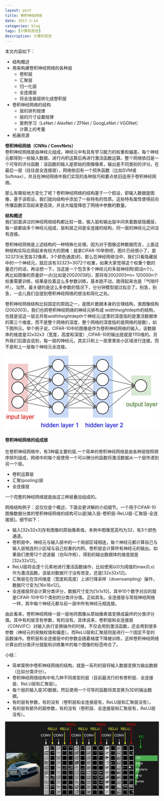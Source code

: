 ```yaml
---
layout: post
title: 卷积神经网络
date: 2017-3-14
categories: blog
tags: [计算机视觉]
description: 计算机视觉
---
```


本文内容如下：  

- 结构概述
- 用来构建卷积神经网络的各种层
  + 卷积层
  + 汇聚层
  + 归一化层
  + 全连接层
  + 将全连接层转化成卷积层
- 卷积神经网络的结构
  + 层的排列规律
  + 层的尺寸设置规律
  + 案例学习（LeNet / AlexNet / ZFNet / GoogLeNet / VGGNet）
  + 计算上的考量
- 拓展资源

**卷积神经网络（CNNs / ConvNets）**        
卷积神经网络是由神经元组成，神经元中有具有学习能力的权重和偏差。每个神经元都得到一些输入数据，进行内积运算后再进行激活函数运算。整个网络依旧是一个可导的评分函数：该函数的输入是原始的图像像素，输出是不同类别的评分。在最后一层（往往是全连接层），网络依旧有一个损失函数（比如SVM或Softmax），并且在神经网络中我们实现的各种技巧和要点依旧适用于卷积神经网络。

那么有哪些地方变化了呢？卷积神经网络的结构基于一个假设，即输入数据是图像，基于该假设，我们就向结构中添加了一些特有的性质。这些特有属性使得前向传播函数实现起来更高效，并且大幅度降低了网络中参数的数量。


**结构概述**        
我们前面讲过的神经网络结构都比较一致，输入层和输出层中间夹着数层隐藏层，每一层都由多个神经元组成，层和层之间是全连接的结构，同一层的神经元之间没有连接。

卷积神经网络是上述结构的一种特殊化处理，因为对于图像这种数据而言，上面这种结构实际应用起来有较大的困难：就拿CIFAR-10举例吧，图片已经很小了，是32*32*3(长宽各32像素，3个颜色通道)的，那么在神经网络当中，我们只看隐藏层中的一个神经元，就应该有32*32*3=3072个权重，如果大家觉得这个权重个数的量还行的话，再设想一下，当这是一个包含多个神经元的多层神经网(假设n个)，再比如图像的质量好一点(比如是200*200*3的)，那将有200*200*3*n= 120000n个权重需要训练，结果是拉着这么多参数训练，基本跑不动，跑得起来也是『气喘吁吁』，当然，最关键的是这么多参数的情况下，分分钟模型就过拟合了。别急，别急，一会儿我们会提到卷积神经网络的想法和简化之处。

卷积神经网络结构比较固定的原因之一，是图片数据本身的合理结构，类图像结构(200*200*3)，我们也把卷积神经网络的神经元排布成 width*height*depth的结构，也就是说这一层总共有width*height*depth个神经元(这里的深度指的是激活数据体的第三个维度，而不是整个网络的深度，整个网络的深度指的是网络的层数），如下图所示。举个例子说，CIFAR-10中的图像是作为卷积神经网络的输入，该数据体的维度是32x32x3（宽度，高度和深度）,CIFAR-10的输出层就是1*1*10维的。另外我们后面会说到，每一层的神经元，其实只和上一层里某些小区域进行连接，而不是和上一层每个神经元全连接。 

![](https://raw.githubusercontent.com/whuhan2013/myImage/master/cs231n/chapter10/p1.jpeg)

#### 卷积神经网络的组成层
在卷积神经网络中，有3种最主要的层,一个简单的卷积神经网络是由各种层按照顺序排列组成，网络中的每个层使用一个可以微分的函数将激活数据从一个层传递到另一个层。

- 卷积运算层
- 汇聚(pooling)层
- 全连接层

一个完整的神经网络就是由这三种层叠加组成的。         

网络结构例子：这仅仅是个概述，下面会更详解的介绍细节。一个用于CIFAR-10图像数据分类的卷积神经网络的结构可以是[输入层-卷积层-ReLU层-汇聚层-全连接层]。细节如下：

- 输入[32x32x3]存有图像的原始像素值，本例中图像宽高均为32，有3个颜色通道。
- 卷积层中，神经元与输入层中的一个局部区域相连，每个神经元都计算自己与输入层相连的小区域与自己权重的内积。卷积层会计算所有神经元的输出。如果我们使用12个滤波器（也叫作核），得到的输出数据体的维度就是[32x32x12]。
- ReLU层将会逐个元素地进行激活函数操作，比如使用以0为阈值的max(0,x)作为激活函数。该层对数据尺寸没有改变，还是[32x32x12]。
- 汇聚层在在空间维度（宽度和高度）上进行降采样（downsampling）操作，数据尺寸变为[16x16x12]。
- 全连接层将会计算分类评分，数据尺寸变为[1x1x10]，其中10个数字对应的就是CIFAR-10中10个类别的分类评分值。正如其名，全连接层与常规神经网络一样，其中每个神经元都与前一层中所有神经元相连接。

由此看来，卷积神经网络一层一层地将图像从原始像素值变换成最终的分类评分值。其中有的层含有参数，有的没有。具体说来，卷积层和全连接层（CONV/FC）对输入执行变换操作的时候，不仅会用到激活函数，还会用到很多参数（神经元的突触权值和偏差）。而ReLU层和汇聚层则是进行一个固定不变的函数操作。卷积层和全连接层中的参数会随着梯度下降被训练，这样卷积神经网络计算出的分类评分就能和训练集中的每个图像的标签吻合了。

小结：

- 简单案例中卷积神经网络的结构，就是一系列的层将输入数据变换为输出数据（比如分类评分）。
- 卷积神经网络结构中有几种不同类型的层（目前最流行的有卷积层、全连接层、ReLU层和汇聚层）。
- 每个层的输入是3D数据，然后使用一个可导的函数将其变换为3D的输出数据。
- 有的层有参数，有的没有（卷积层和全连接层有，ReLU层和汇聚层没有）。
- 有的层有额外的超参数，有的没有（卷积层、全连接层和汇聚层有，ReLU层没有）。

![](https://raw.githubusercontent.com/whuhan2013/myImage/master/cs231n/chapter10/p2.jpg)

